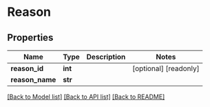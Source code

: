 # Reason

## Properties
Name | Type | Description | Notes
------------ | ------------- | ------------- | -------------
**reason_id** | **int** |  | [optional] [readonly] 
**reason_name** | **str** |  | 

[[Back to Model list]](../README.md#documentation-for-models) [[Back to API list]](../README.md#documentation-for-api-endpoints) [[Back to README]](../README.md)


